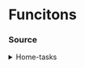 # Funcitons

### Source

<details>
    <summary>Home-tasks</summary>
    <details>
        <summary>Separate odd and even numbers in different arrays.</summary>
        <em>Given an array of numbers. Write a function to separate odd and even numbers in different arrays.</em>
        <br>https://github.com/armeagle777/functions/blob/master/homeTasks/oddEven.js
    </details>
    <details>
        <summary>sum, difference, multiplication and division between given array elements</summary>
        <em>Write a function that calculates sum, difference, multiplication and division between given array
elements depending on passed operation symbol. Write appropriate function for each operation.</em>
        <br>https://github.com/armeagle777/functions/blob/master/homeTasks/operatorsForArray.js
    </details> 
    <details>
        <summary>Function for cleaning given phone number</summary>
        <em>Given a phone number. Write a function to clean it up, so it is valid.</em>
        <br>https://github.com/armeagle777/functions/blob/master/homeTasks/phoneNumber.js
    </details>
    <details>
        <summary>List of possible anagrams,</summary>
        <em>Given a word and a list of possible anagrams, select the correct sublist.</em>
        <br>https://github.com/armeagle777/functions/blob/master/homeTasks/anagrams.js
    </details> 
    <details>
        <summary>Sum of largest numbers in a string</summary>
        <em>Write a function, which receives a string, finds possible largest numbers in the string and returns their
sum.</em>
        <br>https://github.com/armeagle777/functions/blob/master/homeTasks/sumOfNumbers.js
    </details>
    <details>
        <summary>Array from array</summary>
        <em>Write a function which receives an array and a number as arguments and returns a new array from
the elements of the given array which are larger than the given number.</em>
        <br>https://github.com/armeagle777/functions/blob/master/homeTasks/arrayFromArray.js
    </details>      
</details>
